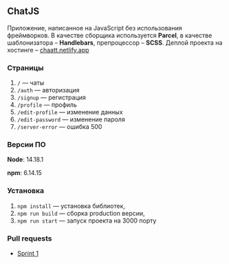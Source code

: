 ## ChatJS

Приложение, написанное на JavaScript без использования фреймворков.
В качестве сборщика используется **Parcel**, в качестве шаблонизатора – **Handlebars**, препроцессор – **SCSS**. Деплой проекта на хостинге – [chaatt.netlify.app](https://chaatt.netlify.app/)

### Страницы
1. `/` — чаты
1. `/auth` — авторизация
1. `/signup` — регистрация
1. `/profile` — профиль
1. `/edit-profile` — изменение данных
1. `/edit-password` — изменение пароля
1. `/server-error` — ошибка 500

### Версии ПО

**Node**: 14.18.1

**npm**: 6.14.15

### Установка

1. `npm install` — установка библиотек,
1. `npm run build` — сборка production версии,
1. `npm run start` — запуск проекта на 3000 порту

### Pull requests
- [Sprint 1](https://github.com/rorux/middle.messenger.praktikum.yandex/pull/1)
